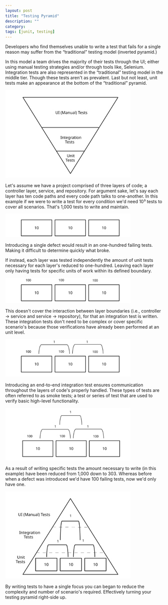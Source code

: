 ```yaml
---
layout: post
title: "Testing Pyramid"
description: ""
category:
tags: [junit, testing]
---
```


Developers who find themselves unable to write a test that fails for a single reason may suffer from the “traditional” testing model (inverted pyramid.)

In this model a team drives the majority of their tests through the UI; either using manual testing strategies and/or through tools like, Selenium. Integration tests are also represented in the “traditional” testing model in the middle tier. Though these tests aren't as prevalent. Last but not least, unit tests make an appearance at the bottom of the “traditional” pyramid.

<img src="/images/testing-triangle-1.svg?sanitize=true" width="400"/>

Let's assume we have a project comprised of three layers of code; a controller layer, service, and repository. For argument sake, let's say each layer has ten code paths and every code path talks to one-another. In this example if we were to write a test for every condition we'd need 10³ tests to cover all scenarios. That's 1,000 tests to write and maintain.

<img src="/images/testing-triangle-2.svg?sanitize=true" width="400"/>

Introducing a single defect would result in an one-hundred failing tests. Making it difficult to determine quickly what broke.

If instead, each layer was tested independently the amount of unit tests necessary for each layer's reduced to one-hundred. Leaving each layer only having tests for specific units of work within its defined boundary.

<img src="/images/testing-triangle-3.svg?sanitize=true" width="400"/>

This doesn't cover the interaction between layer boundaries (i.e., controller → service and service → repository), for that an integration test is written. These integration tests don't need to be complex or cover specific scenario's because those verifications have already been performed at an unit level.

<img src="/images/testing-triangle-4.svg?sanitize=true" width="400"/>

Introducing an end-to-end integration test ensures communication throughout the layers of code's properly handled. These types of tests are often referred to as smoke tests; a test or series of test that are used to verify basic high-level functionality.

<img src="/images/testing-triangle-5.svg?sanitize=true" width="400"/>

As a result of writing specific tests the amount necessary to write (in this example) have been reduced from 1,000 down to 303. Whereas before when a defect was introduced we'd have 100 failing tests, now we'd only have one.

<img src="/images/testing-triangle-6.svg?sanitize=true" width="400"/>

By writing tests to have a single focus you can began to reduce the complexity and number of scenario's required. Effectively turning your testing pyramid right-side up.